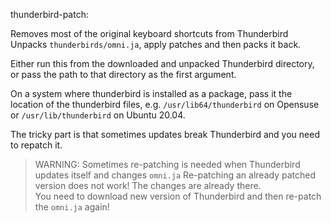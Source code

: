 thunderbird-patch:

Removes most of the original keyboard shortcuts from Thunderbird
Unpacks `thunderbirds/omni.ja`, apply patches and then packs it back.

Either run this from the downloaded and unpacked Thunderbird directory,
or pass the path to that directory as the first argument.

On a system where thunderbird is installed as a package, pass it the
location of the thunderbird files, e.g. `/usr/lib64/thunderbird` on Opensuse
or `/usr/lib/thunderbird` on Ubuntu 20.04.

The tricky part is that sometimes updates break Thunderbird and you need to repatch it.

> WARNING: Sometimes re-patching is needed when Thunderbird updates itself and changes `omni.ja`
>   Re-patching an already patched version does not work!  The changes are already there.  
  You need to download new version of Thunderbird and then re-patch the `omni.ja` again!

